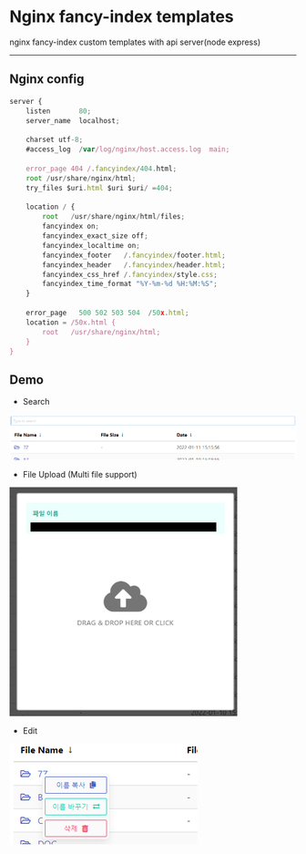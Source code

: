 # Nginx fancy-index templates

nginx fancy-index custom templates with api server(node express)

---

## Nginx config

```js
server {
    listen       80;
    server_name  localhost;

    charset utf-8;
    #access_log  /var/log/nginx/host.access.log  main;

    error_page 404 /.fancyindex/404.html;
    root /usr/share/nginx/html;
    try_files $uri.html $uri $uri/ =404;

    location / {
        root   /usr/share/nginx/html/files;
        fancyindex on;
        fancyindex_exact_size off;
        fancyindex_localtime on;
        fancyindex_footer   /.fancyindex/footer.html;
        fancyindex_header   /.fancyindex/header.html;
        fancyindex_css_href /.fancyindex/style.css;
        fancyindex_time_format "%Y-%m-%d %H:%M:%S";
    }

    error_page   500 502 503 504  /50x.html;
    location = /50x.html {
        root   /usr/share/nginx/html;
    }
}
```

## Demo

- Search 

<p align="center">
    <img src="/img/img1.PNG">
</p>

- File Upload (Multi file support)

<img width="400px" src="/img/img2.png">

- Edit

<img src="/img/img3.PNG">

